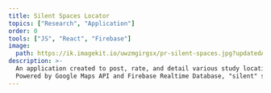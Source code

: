 ```yaml
---
title: Silent Spaces Locator
topics: ["Research", "Application"]
order: 0
tools: ["JS", "React", "Firebase"]
image:
  path: https://ik.imagekit.io/uwzmgirgsx/pr-silent-spaces.jpg?updatedAt=1742536445478
description: >-
  An application created to post, rate, and detail various study locations across campus through a social network.
  Powered by Google Maps API and Firebase Realtime Database, "silent" spaces are easily located and can be rated depending on accessibility and accommodations.
---
```


